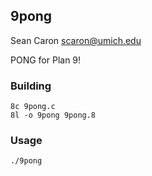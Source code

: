 9pong
-----
Sean Caron
scaron@umich.edu

PONG for Plan 9!

### Building

```
8c 9pong.c
8l -o 9pong 9pong.8
```

### Usage

```
./9pong
```

